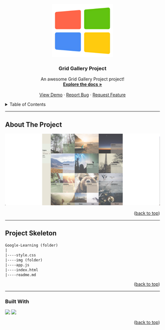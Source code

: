 


<a name="readme-top"></a>

 
<!-- PROJECT LOGO -->
<br />
<div align="center">
  <a href="https://github.com/ibrsec/grid-project/">
    <img src="./logo.png" alt="Logo" width="200" >
  </a>

  <h3 align="center">Grid Gallery Project</h3>

  <p align="center">
    An awesome Grid Gallery Project project!
    <br />
    <a href="https://github.com/ibrsec/grid-project"><strong>Explore the docs »</strong></a>
    <br />
    <br />
    <a href="https://ibrsec.github.io/grid-project/">View Demo</a>
    ·
    <a href="https://github.com/ibrsec/grid-project/issues">Report Bug</a>
    ·
    <a href="https://github.com/ibrsec/grid-project/issues">Request Feature</a>
  </p>
</div>



<!-- TABLE OF CONTENTS -->
<details>
  <summary>Table of Contents</summary>
  <ol>
    <li><a href="#about-the-project">About The Project</a></li>
     <!-- <li><a href="#figma">Figma</a></li> -->
     <li><a href="#project-skeleton">Project Skeleton</a></li>
     <li><a href="#built-with">Built With</a></li>
    <!-- <li>
      <a href="#getting-started">Getting Started</a>
      <ul>
        <li><a href="#prerequisites">Prerequisites</a></li>
        <li><a href="#installation">Installation</a></li>
      </ul>
    </li>
    <li><a href="#usage">Usage</a></li>
    <li><a href="#roadmap">Roadmap</a></li>
    <li><a href="#contributing">Contributing</a></li>
    <li><a href="#license">License</a></li>
    <li><a href="#contact">Contact</a></li>
    <li><a href="#acknowledgments">Acknowledgments</a></li> -->
  </ol>
</details>


---

<!-- ABOUT THE PROJECT -->
## About The Project

[![grid-project](./p.png)](https://ibrsec.github.io/grid-project/)



<p align="right">(<a href="#readme-top">back to top</a>)</p>

---
<!-- 
## Figma 

<a href="">Figma Link</a>

<p align="right">(<a href="#readme-top">back to top</a>)</p>


--- -->

## Project Skeleton 

```
Google-Learning (folder)
|
|----style.css       
|----img (folder)  
|----app.js            
|----index.html
|----readme.md
```

<p align="right">(<a href="#readme-top">back to top</a>)</p>

---

### Built With


<!-- https://dev.to/envoy_/150-badges-for-github-pnk  search skills-->

 <img src="https://img.shields.io/badge/HTML-239120?style=for-the-badge&logo=html5&logoColor=white">
 <img src="https://img.shields.io/badge/CSS-239120?&style=for-the-badge&logo=css3&logoColor=white&color=red"> 
 <!-- <img src="https://img.shields.io/badge/JavaScript-F7DF1E?style=for-the-badge&logo=javascript&logoColor=black">  -->




<p align="right">(<a href="#readme-top">back to top</a>)</p>




